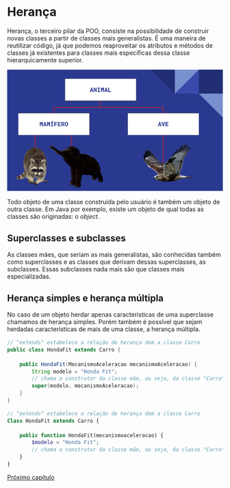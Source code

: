 # Herança

Herança, o terceiro pilar da POO, consiste na possibilidade de construir novas classes a partir de classes mais generalistas. É uma maneira de reutilizar código, já que podemos reaproveitar os atributos e métodos de classes já existentes para classes mais específicas dessa classe hierarquicamente superior.

![herança](img/POO.png)

Todo objeto de uma classe construída pelo usuário é também um objeto de outra classe. Em Java por exemplo, existe um objeto de qual todas as classes são originadas: o *object*.

## Superclasses e subclasses

As classes mães, que seriam as mais generalistas, são conhecidas também como superclasses e as classes que derivam dessas superclasses, as subclasses. Essas subclasses nada mais são que classes mais especializadas.

## Herança simples e herança múltipla

No caso de um objeto herdar apenas características de uma superclasse chamamos de herança simples. Porém também é possível que sejam herdadas características de mais de uma classe, a herança múltipla.

~~~Java
// "extends" estabelece a relação de herança dom a classe Carro
public class HondaFit extends Carro {

    public HondaFit(MecanismoAceleracao mecanismoAceleracao) {
        String modelo = "Honda Fit";
        // chama o construtor da classe mãe, ou seja, da classe "Carro"
        super(modelo, mecanismoAceleracao);
    }
}

~~~

~~~PHP
// "extends" estabelece a relação de herança dom a classe Carro
Class HondaFit extends Carro {

    public function HondaFit(mecanismoaceleracao) {
        $modelo = "Honda Fit";
        // chama o construtor da classe mãe, ou seja, da classe "Carro"
    }
}

~~~

[Próximo capítulo](polimorfismo.md)